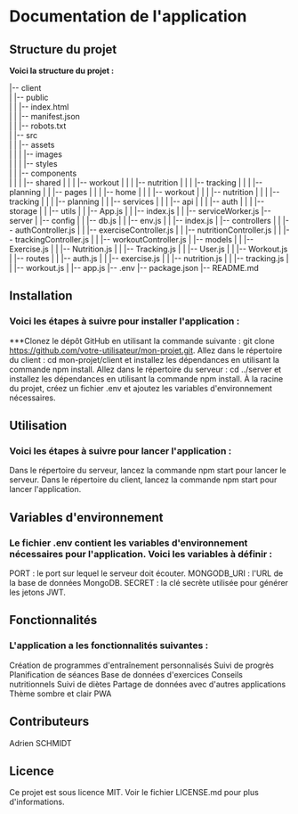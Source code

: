 # Documentation de l'application
## Structure du projet
**Voici la structure du projet :**

|-- client  
|   |-- public  
|   |   |-- index.html  
|   |   |-- manifest.json  
|   |   |-- robots.txt  
|   |-- src  
|   |   |-- assets  
|   |   |   |-- images  
|   |   |   |-- styles  
|   |   |-- components  
|   |   |   |-- shared
|   |   |   |-- workout
|   |   |   |-- nutrition
|   |   |   |-- tracking
|   |   |   |-- planning
|   |   |-- pages
|   |   |   |-- home
|   |   |   |-- workout
|   |   |   |-- nutrition
|   |   |   |-- tracking
|   |   |   |-- planning
|   |   |-- services
|   |   |   |-- api
|   |   |   |-- auth
|   |   |   |-- storage
|   |   |-- utils
|   |   |-- App.js
|   |   |-- index.js
|   |   |-- serviceWorker.js
|-- server
|   |-- config
|   |   |-- db.js
|   |   |-- env.js
|   |   |-- index.js
|   |-- controllers
|   |   |-- authController.js
|   |   |-- exerciseController.js
|   |   |-- nutritionController.js
|   |   |-- trackingController.js
|   |   |-- workoutController.js
|   |-- models
|   |   |-- Exercise.js
|   |   |-- Nutrition.js
|   |   |-- Tracking.js
|   |   |-- User.js
|   |   |-- Workout.js
|   |-- routes
|   |   |-- auth.js
|   |   |-- exercise.js
|   |   |-- nutrition.js
|   |   |-- tracking.js
|   |   |-- workout.js
|   |-- app.js
|-- .env
|-- package.json
|-- README.md

## Installation
### Voici les étapes à suivre pour installer l'application :

***Clonez le dépôt GitHub en utilisant la commande suivante : git clone https://github.com/votre-utilisateur/mon-projet.git.
Allez dans le répertoire du client : cd mon-projet/client et installez les dépendances en utilisant la commande npm install.
Allez dans le répertoire du serveur : cd ../server et installez les dépendances en utilisant la commande npm install.
À la racine du projet, créez un fichier .env et ajoutez les variables d'environnement nécessaires.

## Utilisation
### Voici les étapes à suivre pour lancer l'application :

Dans le répertoire du serveur, lancez la commande npm start pour lancer le serveur.
Dans le répertoire du client, lancez la commande npm start pour lancer l'application.

## Variables d'environnement
### Le fichier .env contient les variables d'environnement nécessaires pour l'application. Voici les variables à définir :

PORT : le port sur lequel le serveur doit écouter.
MONGODB_URI : l'URL de la base de données MongoDB.
SECRET : la clé secrète utilisée pour générer les jetons JWT.

## Fonctionnalités
### L'application a les fonctionnalités suivantes :

Création de programmes d'entraînement personnalisés
Suivi de progrès
Planification de séances
Base de données d'exercices
Conseils nutritionnels
Suivi de diètes
Partage de données avec d'autres applications
Thème sombre et clair
PWA

## Contributeurs
Adrien SCHMIDT

## Licence
Ce projet est sous licence MIT. Voir le fichier LICENSE.md pour plus d'informations.